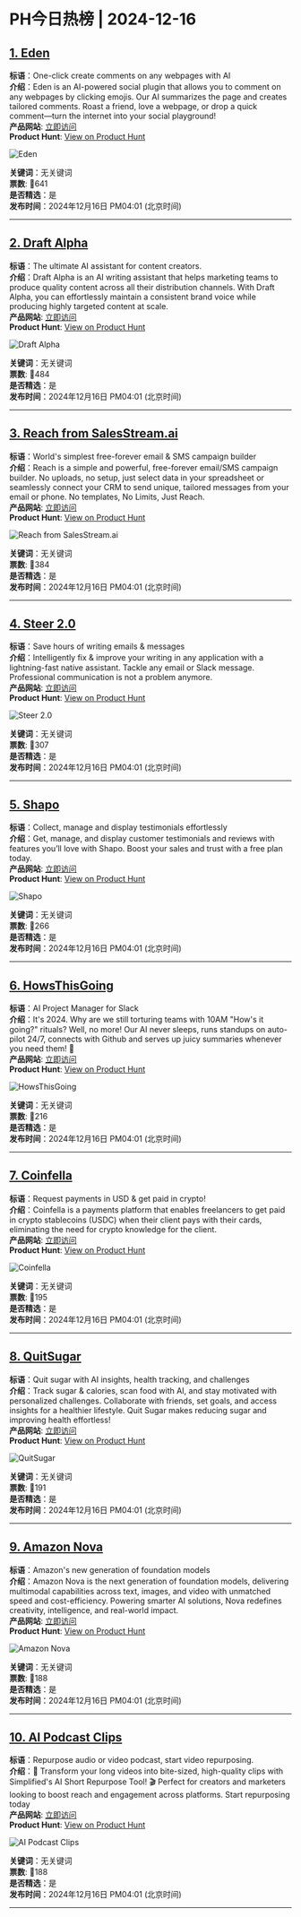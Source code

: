 # PH今日热榜 | 2024-12-16

## [1. Eden](https://www.producthunt.com/posts/eden-8?utm_campaign=producthunt-api&utm_medium=api-v2&utm_source=Application%3A+linewalker+%28ID%3A+135281%29)  
**标语**：One-click create comments on any webpages with AI  
**介绍**：Eden is an AI-powered social plugin that allows you to comment on any webpages by clicking emojis. Our AI summarizes the page and creates tailored comments. Roast a friend, love a webpage, or drop a quick comment—turn the internet into your social playground!  
**产品网站**: [立即访问](https://www.producthunt.com/r/2G5WCPHHXNRKBQ?utm_campaign=producthunt-api&utm_medium=api-v2&utm_source=Application%3A+linewalker+%28ID%3A+135281%29)  
**Product Hunt**: [View on Product Hunt](https://www.producthunt.com/posts/eden-8?utm_campaign=producthunt-api&utm_medium=api-v2&utm_source=Application%3A+linewalker+%28ID%3A+135281%29)  

![Eden](https://ph-files.imgix.net/e8fc0d31-7a88-4199-ba45-e8bc60834956.jpeg?auto=format&fit=crop&frame=1&h=512&w=1024)  

**关键词**：无关键词  
**票数**: 🔺641  
**是否精选**：是  
**发布时间**：2024年12月16日 PM04:01 (北京时间)  

---

## [2. Draft Alpha](https://www.producthunt.com/posts/draft-alpha?utm_campaign=producthunt-api&utm_medium=api-v2&utm_source=Application%3A+linewalker+%28ID%3A+135281%29)  
**标语**：The ultimate AI assistant for content creators.  
**介绍**：Draft Alpha is an AI writing assistant that helps marketing teams to produce quality content across all their distribution channels. With Draft Alpha, you can effortlessly maintain a consistent brand voice while producing highly targeted content at scale.  
**产品网站**: [立即访问](https://www.producthunt.com/r/P6MW72XQY2SMVS?utm_campaign=producthunt-api&utm_medium=api-v2&utm_source=Application%3A+linewalker+%28ID%3A+135281%29)  
**Product Hunt**: [View on Product Hunt](https://www.producthunt.com/posts/draft-alpha?utm_campaign=producthunt-api&utm_medium=api-v2&utm_source=Application%3A+linewalker+%28ID%3A+135281%29)  

![Draft Alpha](https://ph-files.imgix.net/2512ca7b-b27a-4575-baa3-5aa2f4aeab94.png?auto=format&fit=crop&frame=1&h=512&w=1024)  

**关键词**：无关键词  
**票数**: 🔺484  
**是否精选**：是  
**发布时间**：2024年12月16日 PM04:01 (北京时间)  

---

## [3. Reach from SalesStream.ai](https://www.producthunt.com/posts/reach-from-salesstream-ai?utm_campaign=producthunt-api&utm_medium=api-v2&utm_source=Application%3A+linewalker+%28ID%3A+135281%29)  
**标语**：World's simplest free-forever email & SMS campaign builder  
**介绍**：Reach is a simple and powerful, free-forever email/SMS campaign builder. No uploads, no setup, just select data in your spreadsheet or seamlessly connect your CRM to send unique, tailored messages from your email or phone. No templates, No Limits, Just Reach.  
**产品网站**: [立即访问](https://www.producthunt.com/r/BM4UWRAIPOUGPQ?utm_campaign=producthunt-api&utm_medium=api-v2&utm_source=Application%3A+linewalker+%28ID%3A+135281%29)  
**Product Hunt**: [View on Product Hunt](https://www.producthunt.com/posts/reach-from-salesstream-ai?utm_campaign=producthunt-api&utm_medium=api-v2&utm_source=Application%3A+linewalker+%28ID%3A+135281%29)  

![Reach from SalesStream.ai](https://ph-files.imgix.net/ce4cb351-1d63-487f-a695-2645018bfb98.png?auto=format&fit=crop&frame=1&h=512&w=1024)  

**关键词**：无关键词  
**票数**: 🔺384  
**是否精选**：是  
**发布时间**：2024年12月16日 PM04:01 (北京时间)  

---

## [4. Steer 2.0](https://www.producthunt.com/posts/steer-2-0?utm_campaign=producthunt-api&utm_medium=api-v2&utm_source=Application%3A+linewalker+%28ID%3A+135281%29)  
**标语**：Save hours of writing emails & messages  
**介绍**：Intelligently fix & improve your writing in any application with a lightning-fast native assistant. Tackle any email or Slack message. Professional communication is not a problem anymore.  
**产品网站**: [立即访问](https://www.producthunt.com/r/NI666XWBDK2DHG?utm_campaign=producthunt-api&utm_medium=api-v2&utm_source=Application%3A+linewalker+%28ID%3A+135281%29)  
**Product Hunt**: [View on Product Hunt](https://www.producthunt.com/posts/steer-2-0?utm_campaign=producthunt-api&utm_medium=api-v2&utm_source=Application%3A+linewalker+%28ID%3A+135281%29)  

![Steer 2.0](https://ph-files.imgix.net/16943066-9725-4f6f-9562-befa26b68a92.png?auto=format&fit=crop&frame=1&h=512&w=1024)  

**关键词**：无关键词  
**票数**: 🔺307  
**是否精选**：是  
**发布时间**：2024年12月16日 PM04:01 (北京时间)  

---

## [5. Shapo](https://www.producthunt.com/posts/shapo?utm_campaign=producthunt-api&utm_medium=api-v2&utm_source=Application%3A+linewalker+%28ID%3A+135281%29)  
**标语**：Collect, manage and display testimonials effortlessly  
**介绍**：Get, manage, and display customer testimonials and reviews with features you’ll love with Shapo. Boost your sales and trust with a free plan today.  
**产品网站**: [立即访问](https://www.producthunt.com/r/6TOI4N4JDT6NOS?utm_campaign=producthunt-api&utm_medium=api-v2&utm_source=Application%3A+linewalker+%28ID%3A+135281%29)  
**Product Hunt**: [View on Product Hunt](https://www.producthunt.com/posts/shapo?utm_campaign=producthunt-api&utm_medium=api-v2&utm_source=Application%3A+linewalker+%28ID%3A+135281%29)  

![Shapo](https://ph-files.imgix.net/3c4d4fbe-0a55-4471-a9a7-782edc2fb958.png?auto=format&fit=crop&frame=1&h=512&w=1024)  

**关键词**：无关键词  
**票数**: 🔺266  
**是否精选**：是  
**发布时间**：2024年12月16日 PM04:01 (北京时间)  

---

## [6. HowsThisGoing](https://www.producthunt.com/posts/howsthisgoing?utm_campaign=producthunt-api&utm_medium=api-v2&utm_source=Application%3A+linewalker+%28ID%3A+135281%29)  
**标语**：AI Project Manager for Slack  
**介绍**：It's 2024. Why are we still torturing teams with 10AM "How's it going?" rituals? Well, no more! Our AI never sleeps, runs standups on auto-pilot 24/7, connects with Github and serves up juicy summaries whenever you need them! 🤯  
**产品网站**: [立即访问](https://www.producthunt.com/r/TFJY4TVYD34ADY?utm_campaign=producthunt-api&utm_medium=api-v2&utm_source=Application%3A+linewalker+%28ID%3A+135281%29)  
**Product Hunt**: [View on Product Hunt](https://www.producthunt.com/posts/howsthisgoing?utm_campaign=producthunt-api&utm_medium=api-v2&utm_source=Application%3A+linewalker+%28ID%3A+135281%29)  

![HowsThisGoing](https://ph-files.imgix.net/0ec82afb-ff14-4798-87e6-4ea0fb39f07f.png?auto=format&fit=crop&frame=1&h=512&w=1024)  

**关键词**：无关键词  
**票数**: 🔺216  
**是否精选**：是  
**发布时间**：2024年12月16日 PM04:01 (北京时间)  

---

## [7. Coinfella](https://www.producthunt.com/posts/coinfella?utm_campaign=producthunt-api&utm_medium=api-v2&utm_source=Application%3A+linewalker+%28ID%3A+135281%29)  
**标语**：Request payments in USD & get paid in crypto!  
**介绍**：Coinfella is a payments platform that enables freelancers to get paid in crypto stablecoins (USDC) when their client pays with their cards, eliminating the need for crypto knowledge for the client.  
**产品网站**: [立即访问](https://www.producthunt.com/r/OTHLGJ6AMMRP45?utm_campaign=producthunt-api&utm_medium=api-v2&utm_source=Application%3A+linewalker+%28ID%3A+135281%29)  
**Product Hunt**: [View on Product Hunt](https://www.producthunt.com/posts/coinfella?utm_campaign=producthunt-api&utm_medium=api-v2&utm_source=Application%3A+linewalker+%28ID%3A+135281%29)  

![Coinfella](https://ph-files.imgix.net/28763f11-079a-4cbb-b97b-c8853c873e4c.jpeg?auto=format&fit=crop&frame=1&h=512&w=1024)  

**关键词**：无关键词  
**票数**: 🔺195  
**是否精选**：是  
**发布时间**：2024年12月16日 PM04:01 (北京时间)  

---

## [8. QuitSugar](https://www.producthunt.com/posts/quitsugar?utm_campaign=producthunt-api&utm_medium=api-v2&utm_source=Application%3A+linewalker+%28ID%3A+135281%29)  
**标语**：Quit sugar with AI insights, health tracking, and challenges  
**介绍**：Track sugar & calories, scan food with AI, and stay motivated with personalized challenges. Collaborate with friends, set goals, and access insights for a healthier lifestyle. Quit Sugar makes reducing sugar and improving health effortless!  
**产品网站**: [立即访问](https://www.producthunt.com/r/2RDLO6FTEBFKNW?utm_campaign=producthunt-api&utm_medium=api-v2&utm_source=Application%3A+linewalker+%28ID%3A+135281%29)  
**Product Hunt**: [View on Product Hunt](https://www.producthunt.com/posts/quitsugar?utm_campaign=producthunt-api&utm_medium=api-v2&utm_source=Application%3A+linewalker+%28ID%3A+135281%29)  

![QuitSugar](https://ph-files.imgix.net/62b435a7-1d2d-46c6-9e0a-93032b67c557.png?auto=format&fit=crop&frame=1&h=512&w=1024)  

**关键词**：无关键词  
**票数**: 🔺191  
**是否精选**：是  
**发布时间**：2024年12月16日 PM04:01 (北京时间)  

---

## [9. Amazon Nova](https://www.producthunt.com/posts/amazon-nova?utm_campaign=producthunt-api&utm_medium=api-v2&utm_source=Application%3A+linewalker+%28ID%3A+135281%29)  
**标语**：Amazon's new generation of foundation models  
**介绍**：Amazon Nova is the next generation of foundation models, delivering multimodal capabilities across text, images, and video with unmatched speed and cost-efficiency. Powering smarter AI solutions, Nova redefines creativity, intelligence, and real-world impact.  
**产品网站**: [立即访问](https://www.producthunt.com/r/W3TPVP4Y6MEIDW?utm_campaign=producthunt-api&utm_medium=api-v2&utm_source=Application%3A+linewalker+%28ID%3A+135281%29)  
**Product Hunt**: [View on Product Hunt](https://www.producthunt.com/posts/amazon-nova?utm_campaign=producthunt-api&utm_medium=api-v2&utm_source=Application%3A+linewalker+%28ID%3A+135281%29)  

![Amazon Nova](https://ph-files.imgix.net/50beddce-9e1a-45df-9e8f-f0ec6e286d90.jpeg?auto=format&fit=crop&frame=1&h=512&w=1024)  

**关键词**：无关键词  
**票数**: 🔺188  
**是否精选**：是  
**发布时间**：2024年12月16日 PM04:01 (北京时间)  

---

## [10. AI Podcast Clips](https://www.producthunt.com/posts/ai-podcast-clips?utm_campaign=producthunt-api&utm_medium=api-v2&utm_source=Application%3A+linewalker+%28ID%3A+135281%29)  
**标语**：Repurpose audio or video podcast, start video repurposing.  
**介绍**：🚀 Transform your long videos into bite-sized, high-quality clips with Simplified's AI Short Repurpose Tool! 🎬 Perfect for creators and marketers looking to boost reach and engagement across platforms. Start repurposing today  
**产品网站**: [立即访问](https://www.producthunt.com/r/YZDRDMBZKB5L6T?utm_campaign=producthunt-api&utm_medium=api-v2&utm_source=Application%3A+linewalker+%28ID%3A+135281%29)  
**Product Hunt**: [View on Product Hunt](https://www.producthunt.com/posts/ai-podcast-clips?utm_campaign=producthunt-api&utm_medium=api-v2&utm_source=Application%3A+linewalker+%28ID%3A+135281%29)  

![AI Podcast Clips](https://ph-files.imgix.net/97df5de5-fbb5-4d77-b6df-3f89b8882dbc.jpeg?auto=format&fit=crop&frame=1&h=512&w=1024)  

**关键词**：无关键词  
**票数**: 🔺188  
**是否精选**：是  
**发布时间**：2024年12月16日 PM04:01 (北京时间)  

---

